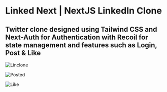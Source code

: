 <h1><b>Linked Next</b> | NextJS LinkedIn Clone</h1>

Twitter clone designed using **Tailwind CSS** and **Next-Auth** for Authentication with **Recoil** for state management and features such as Login, Post & Like 
--

![Linclone](https://i.ibb.co/2Zj99n4/Screenshot-484.png)

![Posted](https://i.ibb.co/Kb6B83s/Screenshot-485.png)

![Like](https://i.ibb.co/3Nt8Bpz/Screenshot-495.png)


